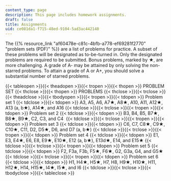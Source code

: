 ```yaml
---
content_type: page
description: This page includes homework assignments.
draft: false
title: Assignments
uid: ce081da1-f715-48ed-9104-5ad3ac442140
---
```

The {{% resource_link "af60478e-c81c-4bfb-a778-ef69281f2770" "problem sets (PDF)" %}} are a list of problems for practice. A subset of these problems will be designated as to-be-turned in. Only the designated problems are required to be submitted. Bonus problems, marked by ★, are more challenging. A grade of A- may be attained by only solving the non-starred problems. To attain a grade of A or A+, you should solve a substantial number of starred problems.

{{< tableopen >}}{{< theadopen >}}{{< tropen >}}{{< thopen >}}
PROBLEM SET
{{< thclose >}}{{< thopen >}}
PROBLEMS
{{< thclose >}}{{< trclose >}}{{< theadclose >}}{{< tbodyopen >}}{{< tropen >}}{{< tdopen >}}
Problem set 1
{{< tdclose >}}{{< tdopen >}}
A3, A5, A6, A7★, A8★, A10, A11, A12★, A13 (a, b★), A14★, and A16
{{< tdclose >}}{{< trclose >}}{{< tropen >}}{{< tdopen >}}
Problem set 2
{{< tdclose >}}{{< tdopen >}}
B3, B4, B5, B7★, B8★, B9★, C2, C3, and C4 
{{< tdclose >}}{{< trclose >}}{{< tropen >}}{{< tdopen >}}
Problem set 3
{{< tdclose >}}{{< tdopen >}}
C6, C7, C8★, C9★, C10★, C11, D2, D5★, D6, and D7 (a, b★)
{{< tdclose >}}{{< trclose >}}{{< tropen >}}{{< tdopen >}}
Problem set 4
{{< tdclose >}}{{< tdopen >}}
E1, E3, E4★, E6, E8, E9★, E10★, E12 (a, b★), E13d★, E14, and E15★
{{< tdclose >}}{{< trclose >}}{{< tropen >}}{{< tdopen >}}
Problem set 5
{{< tdclose >}}{{< tdopen >}}
F2, F3a, F3b, F5★, F6★, G2, G3a, G4, and G5★ 
{{< tdclose >}}{{< trclose >}}{{< tropen >}}{{< tdopen >}}
Problem set 6
{{< tdclose >}}{{< tdopen >}}
H1, H4★, H5★, H7, H8, H9★, H10★, H11, H12★, H14, H15★, I4★, I5★, and I6
{{< tdclose >}}{{< trclose >}}{{< tbodyclose >}}{{< tableclose >}}